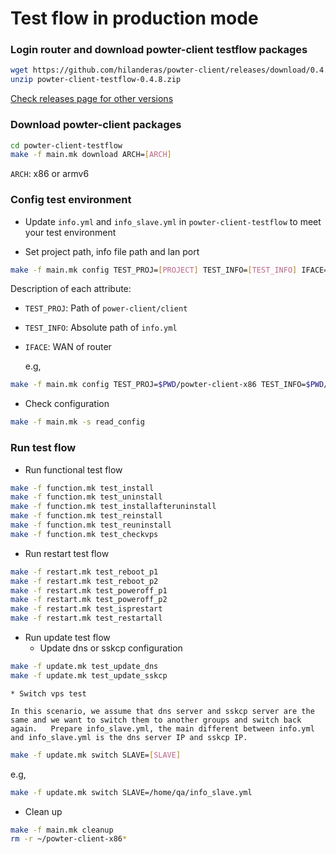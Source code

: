 # Test flow in production mode

###  Login router and download powter-client testflow packages
```bash
wget https://github.com/hilanderas/powter-client/releases/download/0.4.8/powter-client-testflow-0.4.8.zip
unzip powter-client-testflow-0.4.8.zip
```
[Check releases page for other versions](https://github.com/hilanderas/powter-client/releases)

### Download powter-client packages
```bash
cd powter-client-testflow
make -f main.mk download ARCH=[ARCH]
```
`ARCH`: x86 or armv6

### Config test environment
* Update `info.yml` and `info_slave.yml` in `powter-client-testflow` to meet your test environment

* Set project path, info file path and lan port 
```bash
make -f main.mk config TEST_PROJ=[PROJECT] TEST_INFO=[TEST_INFO] IFACE=[IFACE]
```
Description of each attribute:
* `TEST_PROJ`: Path of `power-client/client`
* `TEST_INFO`: Absolute path of `info.yml`
* `IFACE`: WAN of router

	e.g,
```bash
make -f main.mk config TEST_PROJ=$PWD/powter-client-x86 TEST_INFO=$PWD/info.yml IFACE=enp2s0
```

* Check configuration
```bash
make -f main.mk -s read_config
```

### Run test flow
* Run functional test flow
```bash
make -f function.mk test_install
make -f function.mk test_uninstall
make -f function.mk test_installafteruninstall
make -f function.mk test_reinstall
make -f function.mk test_reuninstall
make -f function.mk test_checkvps
```
* Run restart test flow
```bash
make -f restart.mk test_reboot_p1
make -f restart.mk test_reboot_p2
make -f restart.mk test_poweroff_p1
make -f restart.mk test_poweroff_p2
make -f restart.mk test_isprestart
make -f restart.mk test_restartall
```

* Run update test flow
	* Update dns or sskcp configuration
```bash
make -f update.mk test_update_dns
make -f update.mk test_update_sskcp
```
	* Switch vps test

	In this scenario, we assume that dns server and sskcp server are the same and we want to switch them to another groups and switch back again.	Prepare info_slave.yml, the main different between info.yml and info_slave.yml is the dns server IP and sskcp IP. 
```bash
make -f update.mk switch SLAVE=[SLAVE]
```
e.g,
```bash
make -f update.mk switch SLAVE=/home/qa/info_slave.yml
```

* Clean up
```bash
make -f main.mk cleanup 
rm -r ~/powter-client-x86*
```
